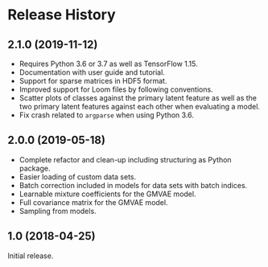 # Release History

## 2.1.0 (2019-11-12) ##

* Requires Python 3.6 or 3.7 as well as TensorFlow 1.15.
* Documentation with user guide and tutorial.
* Support for sparse matrices in HDF5 format.
* Improved support for Loom files by following conventions.
* Scatter plots of classes against the primary latent feature as well as the two primary latent features against each other when evaluating a model.
* Fix crash related to `argparse` when using Python 3.6.

## 2.0.0 (2019-05-18) ##

* Complete refactor and clean-up including structuring as Python package.
* Easier loading of custom data sets.
* Batch correction included in models for data sets with batch indices.
* Learnable mixture coefficients for the GMVAE model.
* Full covariance matrix for the GMVAE model.
* Sampling from models.

## 1.0 (2018-04-25) ##

Initial release.
